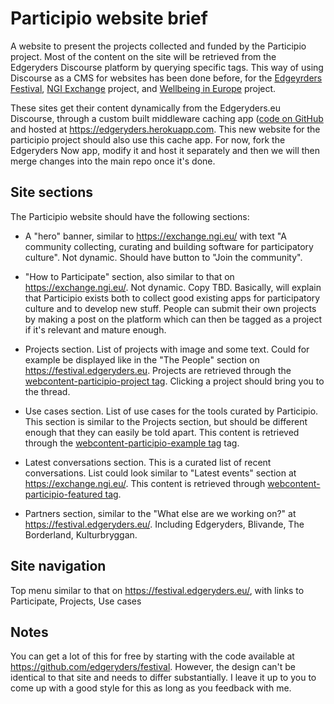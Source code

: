 # Participio website brief 

A website to present the projects collected and funded by the Participio project. Most of the content on the site will be retrieved from the Edgeryders Discourse platform by querying specific tags. This way of using Discourse as a CMS for websites has been done before, for the [Edgeyrders Festival](https://festival.edgeryders.eu/), [NGI Exchange](https://exchange.ngi.eu/) project, and [Wellbeing in Europe](https://wellbeing.edgeryders.eu/) project. 

These sites get their content dynamically from the Edgeryders.eu Discourse, through a custom built middleware caching app ([code on GitHub](https://github.com/edgeryders/edgeryders-now-api) and hosted at https://edgeryders.herokuapp.com. This new website for the participio project should also use this cache app. For now, fork the Edgeryders Now app, modify it and host it separately and then we will then merge changes into the main repo once it's done.

## Site sections

The Participio website should have the following sections:

 * A "hero" banner, similar to https://exchange.ngi.eu/ with text "A community collecting, curating and building software for participatory culture". Not dynamic. Should have button to "Join the community".

 * "How to Participate" section, also similar to that on https://exchange.ngi.eu/. Not dynamic. Copy TBD. Basically, will explain that Participio exists both to collect good existing apps for participatory culture and to develop new stuff. People can submit their own projects by making a post on the platform which can then be tagged as a project if it's relevant and mature enough.

 * Projects section. List of projects with image and some text. Could for example be displayed like in the "The People" section on https://festival.edgeryders.eu. Projects are retrieved through the [webcontent-participio-project tag](https://edgeryders.eu/tags/webcontent-participio-project). Clicking a project should bring you to the thread.

 * Use cases section. List of use cases for the tools curated by Participio. This section is similar to the Projects section, but should be different enough that they can easily be told apart. This content is retrieved through the [webcontent-participio-example tag](https://edgeryders.eu/tags/webcontent-participio-example) tag.

 * Latest conversations section. This is a curated list of recent conversations. List could look similar to "Latest events" section at https://exchange.ngi.eu/. This content is retrieved through [webcontent-participio-featured tag](https://edgeryders.eu/tags/webcontent-participio-featured).

 * Partners section, similar to the "What else are we working on?" at https://festival.edgeryders.eu/. Including Edgeryders, Blivande, The Borderland, Kulturbryggan.

## Site navigation 

Top menu similar to that on https://festival.edgeryders.eu/, with links to Participate, Projects, Use cases

## Notes

You can get a lot of this for free by starting with the code available at https://github.com/edgeryders/festival. However, the design can't be identical to that site and needs to differ substantially. I leave it up to you to come up with a good style for this as long as you feedback with me.
